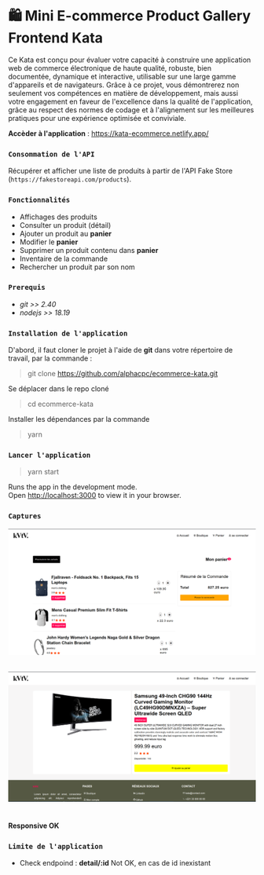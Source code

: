 # 🛍️ Mini E-commerce Product Gallery Frontend Kata

Ce Kata est conçu pour évaluer votre capacité à construire une application web de commerce électronique de haute qualité, robuste, bien documentée, dynamique et interactive, utilisable sur une large gamme d'appareils et de navigateurs. Grâce à ce projet, vous démontrerez non seulement vos compétences en matière de développement, mais aussi votre engagement en faveur de l'excellence dans la qualité de l'application, grâce au respect des normes de codage et à l'alignement sur les meilleures pratiques pour une expérience optimisée et conviviale.

**Accèder à l'application** : https://kata-ecommerce.netlify.app/

### `Consommation de l'API`
Récupérer et afficher une liste de produits à partir de l'API Fake Store (`https://fakestoreapi.com/products`). 


### `Fonctionnalités`
- Affichages des produits
- Consulter un produit (détail)
- Ajouter un produit au **panier**
- Modifier le **panier**
- Supprimer un produit contenu dans **panier**
- Inventaire de la commande
- Rechercher un produit par son nom



### `Prerequis`
- *git >> 2.40*
- *nodejs >> 18.19*


### `Installation de l'application`
D'abord, il faut cloner le projet à l'aide de **git** dans votre répertoire de travail, par la commande : <br>
> git clone https://github.com/alphacpc/ecommerce-kata.git

Se déplacer dans le repo cloné
> cd ecommerce-kata

Installer les dépendances par la commande
> yarn


### `Lancer l'application`
> yarn start


Runs the app in the development mode.\
Open [http://localhost:3000](http://localhost:3000) to view it in your browser.


### `Captures`

![Tous mes categories](./src/Assets/images/capture1.png)
<br></br>

![Tous mes categories](./src/Assets/images/capture2.png)
<br></br>

#### Responsive OK

### `Limite de l'application`
- Check endpoind : **detail/:id** Not OK, en cas de id inexistant


